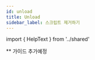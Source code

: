 ```yaml
---
id: unload
title: Unload
sidebar_label: 스크립트 제거하기
---
```


import { HelpText } from '../shared'

<HelpText>** 가이드 추가예정</HelpText>
